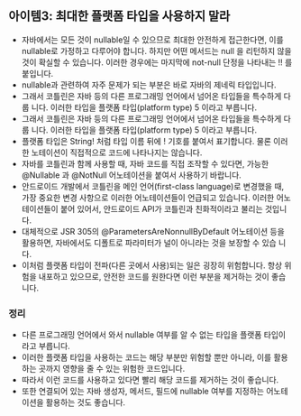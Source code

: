 ## 아이템3: 최대한 플랫폼 타입을 사용하지 말라

- 자바에서는 모든 것이 nullable일 수 있으므로 최대한 안전하게 접근한다면, 이를 nullable로 가정하고 다루어야 합니다. 하지만 어떤 메서드는 null 을 리턴하지 않을 것이 확실할 수 있습니다. 이러한 경우에는 마지막에 not-null 단정을 나타내는 !! 를 붙입니다.
- nullable과 관련하여 자주 문제가 되는 부분은 바로 자바의 제네릭 타입입니다.
- 그래서 코틀린은 자바 등의 다른 프로그래밍 언어에서 넘어온 타입들을 특수하게 다룹 니다. 이러한 타입을 플랫폼 타입(platform type) 5 이라고 부릅니다.
- 그래서 코틀린은 자바 등의 다른 프로그래밍 언어에서 넘어온 타입들을 특수하게 다룹 니다. 이러한 타입을 플랫폼 타입(platform type) 5 이라고 부릅니다.
- 플랫폼 타입은 String! 처럼 타입 이름 뒤에 ! 기호를 붙여서 표기합니다. 물론 이러한 노테이션이 직접적으로 코드에 나타나지는 않습니다.
- 자바를 코틀린과 함께 사용할 때, 자바 코드를 직접 조작할 수 있다면, 가능한 @Nullable 과 @NotNull 어노테이션을 붙여서 사용하기 바랍니다.
- 안드로이드 개발에서 코틀린을 메인 언어(first-class language)로 변경했을 때, 가장 중요한 변경 사항으로 이러한 어노테이션들이 언급되고 있습니다. 이러한 어노테이션들이 붙어 있어서, 안드로이드 API가 코틀린과 친화적이라고 불리는 것입니다.
- 대체적으로 JSR 305의 @ParametersAreNonnullByDefault 어노테이션 등을 활용하면, 자바에서도 디폴트로 파라미터가 널이 아니라는 것을 보장할 수 있습 니다.
- 이처럼 플랫폼 타입이 전파(다른 곳에서 사용)되는 일은 굉장히 위험합니다. 항상 위험을 내포하고 있으므로, 안전한 코드를 원한다면 이런 부분을 제거하는 것이 좋습니다.

### 정리

- 다른 프로그래밍 언어에서 와서 nullable 여부를 알 수 없는 타입을 플랫폼 타입이라고 부릅니다.
- 이러한 플랫폼 타입을 사용하는 코드는 해당 부분만 위험할 뿐만 아니라, 이를 활용하는 곳까지 영향을 줄 수 있는 위험한 코드입니다.
- 따라서 이런 코드를 사용하고 있다면 빨리 해당 코드를 제거하는 것이 좋습니다.
- 또한 연결되어 있는 자바 생성자, 메서드, 필드에 nullable 여부를 지정하는 어노테이션을 활용하는 것도 좋습니다.